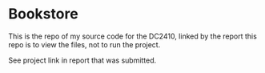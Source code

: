 # Bookstore

This is the repo of my source code for the DC2410, linked by the report this repo is to view the files, not to run the project.

See project link in report that was submitted.
